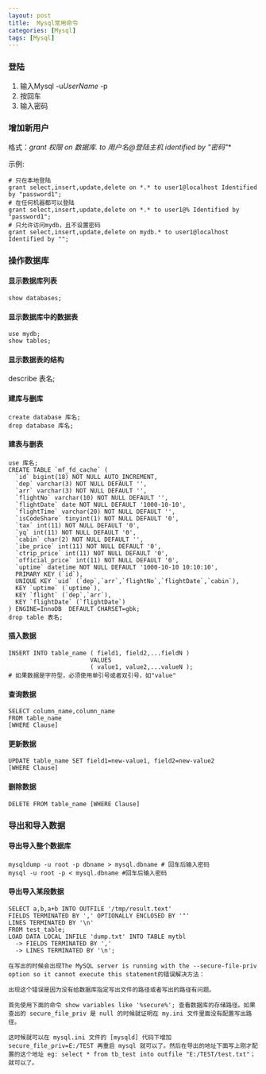 ```yaml
---
layout: post
title:  Mysql常用命令
categories: [Mysql]
tags: [Mysql]
---
```


### 登陆

1. 输入Mysql -u*UserName* -p
2. 按回车
3. 输入密码

### 增加新用户

格式：**grant 权限 on 数据库.* to 用户名@登陆主机 identified by "密码"** 

示例:

```
# 只在本地登陆
grant select,insert,update,delete on *.* to user1@localhost Identified by "password1";
# 在任何机器都可以登陆
grant select,insert,update,delete on *.* to user1@% Identified by "password1";
# 只允许访问mydb，且不设置密码
grant select,insert,update,delete on mydb.* to user1@localhost Identified by "";
```

### 操作数据库 

#### 显示数据库列表

`show databases;` 

#### 显示数据库中的数据表 

```
use mydb;
show tables;
```

#### 显示数据表的结构 

describe 表名; 

#### 建库与删库 

```
create database 库名;
drop database 库名;
```

#### 建表与删表 

```
use 库名;
CREATE TABLE `mf_fd_cache` (
  `id` bigint(18) NOT NULL AUTO_INCREMENT,
  `dep` varchar(3) NOT NULL DEFAULT '',
  `arr` varchar(3) NOT NULL DEFAULT '',
  `flightNo` varchar(10) NOT NULL DEFAULT '',
  `flightDate` date NOT NULL DEFAULT '1000-10-10',
  `flightTime` varchar(20) NOT NULL DEFAULT '',
  `isCodeShare` tinyint(1) NOT NULL DEFAULT '0',
  `tax` int(11) NOT NULL DEFAULT '0',
  `yq` int(11) NOT NULL DEFAULT '0',
  `cabin` char(2) NOT NULL DEFAULT '',
  `ibe_price` int(11) NOT NULL DEFAULT '0',
  `ctrip_price` int(11) NOT NULL DEFAULT '0',
  `official_price` int(11) NOT NULL DEFAULT '0',
  `uptime` datetime NOT NULL DEFAULT '1000-10-10 10:10:10',
  PRIMARY KEY (`id`),
  UNIQUE KEY `uid` (`dep`,`arr`,`flightNo`,`flightDate`,`cabin`),
  KEY `uptime` (`uptime`),
  KEY `flight` (`dep`,`arr`),
  KEY `flightDate` (`flightDate`)
) ENGINE=InnoDB  DEFAULT CHARSET=gbk;
drop table 表名;
```

#### 插入数据 

```
INSERT INTO table_name ( field1, field2,...fieldN )
                       VALUES
                       ( value1, value2,...valueN );
# 如果数据是字符型，必须使用单引号或者双引号，如"value"
```

#### 查询数据 

```
SELECT column_name,column_name
FROM table_name
[WHERE Clause]
```

#### 更新数据 

```
UPDATE table_name SET field1=new-value1, field2=new-value2
[WHERE Clause]
```

#### 删除数据 

`DELETE FROM table_name [WHERE Clause]` 

### 导出和导入数据 

#### 导出导入整个数据库 

```
mysqldump -u root -p dbname > mysql.dbname # 回车后输入密码
mysql -u root -p < mysql.dbname #回车后输入密码
```

#### 导出导入某段数据 

```
SELECT a,b,a+b INTO OUTFILE '/tmp/result.text'
FIELDS TERMINATED BY ',' OPTIONALLY ENCLOSED BY '"'
LINES TERMINATED BY '\n'
FROM test_table;
LOAD DATA LOCAL INFILE 'dump.txt' INTO TABLE mytbl
  -> FIELDS TERMINATED BY ','
  -> LINES TERMINATED BY '\n';

在写出的时候会出现The MySQL server is running with the --secure-file-priv option so it cannot execute this statement的错误解决方法：

出现这个错误是因为没有给数据库指定写出文件的路径或者写出的路径有问题。

首先使用下面的命令 show variables like '%secure%'; 查看数据库的存储路径。如果查出的 secure_file_priv 是 null 的时候就证明在 my.ini 文件里面没有配置写出路径。

这时候就可以在 mysql.ini 文件的 [mysqld] 代码下增加 secure_file_priv=E:/TEST 再重启 mysql 就可以了。然后在导出的地址下面写上刚才配置的这个地址 eg: select * from tb_test into outfile "E:/TEST/test.txt"；就可以了。
```








